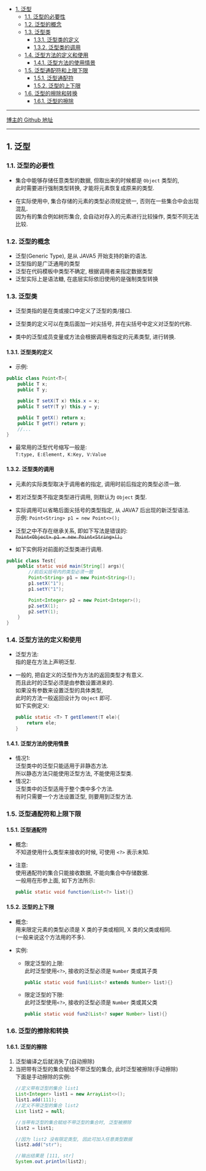 <!-- TOC -->

- [1. 泛型](#1-泛型)
  - [1.1. 泛型的必要性](#11-泛型的必要性)
  - [1.2. 泛型的概念](#12-泛型的概念)
  - [1.3. 泛型类](#13-泛型类)
    - [1.3.1. 泛型类的定义](#131-泛型类的定义)
    - [1.3.2. 泛型类的调用](#132-泛型类的调用)
  - [1.4. 泛型方法的定义和使用](#14-泛型方法的定义和使用)
    - [1.4.1. 泛型方法的使用情景](#141-泛型方法的使用情景)
  - [1.5. 泛型通配符和上限下限](#15-泛型通配符和上限下限)
    - [1.5.1. 泛型通配符](#151-泛型通配符)
    - [1.5.2. 泛型的上下限](#152-泛型的上下限)
  - [1.6. 泛型的擦除和转换](#16-泛型的擦除和转换)
    - [1.6.1. 泛型的擦除](#161-泛型的擦除)

<!-- /TOC -->

****
[博主的 Github 地址](https://github.com/leon9dragon)
****

## 1. 泛型

### 1.1. 泛型的必要性
- 集合中能够存储任意类型的数据, 但取出来的时候都是 `Object` 类型的,  
  此时需要进行强制类型转换, 才能将元素恢复成原来的类型.

- 在实际使用中, 集合存储的元素的类型必须规定统一, 否则在一些集合中会出现混乱.  
  因为有的集合例如树形集合, 会自动对存入的元素进行比较操作, 类型不同无法比较.

### 1.2. 泛型的概念
- 泛型(Generic Type), 是从 JAVA5 开始支持的新的语法.
- 泛型指的是广泛通用的类型
- 泛型在代码模板中类型不确定, 根据调用者来指定数据类型
- 泛型实际上是语法糖, 在底层实际依旧使用的是强制类型转换

### 1.3. 泛型类
- 泛型类指的是在类或接口中定义了泛型的类/接口.

- 泛型类的定义可以在类后面加一对尖括号, 并在尖括号中定义对泛型的代称.  

- 类中的泛型成员变量或方法会根据调用者指定的元素类型, 进行转换. 

#### 1.3.1. 泛型类的定义
- 示例:  
```java
public class Point<T>{
    public T x;
    public T y;

    public T setX(T x) this.x = x;
    public T setY(T y) this.y = y;

    public T getX() return x;
    public T getY() return y;
    //...
}
```

- 最常用的泛型代号缩写一般是:  
  `T:type, E:Element, K:Key, V:Value`

#### 1.3.2. 泛型类的调用
- 元素的实际类型取决于调用者的指定, 调用时前后指定的类型必须一致.  

- 若对泛型类不指定类型进行调用, 则默认为 `Object` 类型.

- 实际调用可以省略后面尖括号的类型指定, 从 JAVA7 后出现的新泛型语法.  
  示例: `Point<String> p1 = new Point<>();`

- 泛型之中不存在继承关系, 即如下写法是错误的:  
  <del>`Point<Object> p1 = new Point<String>();`</del>

- 如下实例将对前面的泛型类进行调用.
```java
public class Test{
    public static void main(String[] args){
        //前后尖括号内的类型必须一致
        Point<String> p1 = new Point<String>();
        p1.setX("1");
        p1.setY("1");

        Point<Integer> p2 = new Point<Integer>();
        p2.setX(1);
        p2.setY(1);
    }
}
```


### 1.4. 泛型方法的定义和使用
- 泛型方法:  
  指的是在方法上声明泛型.

- 一般的, 把自定义的泛型作为方法的返回类型才有意义.  
  而且此时的泛型必须是由参数设置进来的.  
  如果没有参数来设置泛型的具体类型,  
  此时的方法一般返回设计为 `Object` 即可.  
  如下实例定义:  
  ```java
  public static <T> T getElement(T ele){
      return ele;
  }
  ```

#### 1.4.1. 泛型方法的使用情景   
- 情况1:  
  泛型类中的泛型只能适用于非静态方法.  
  所以静态方法只能使用泛型方法, 不能使用泛型类.  
- 情况2:  
  泛型类中的泛型适用于整个类中多个方法.  
  有时只需要一个方法设置泛型, 则要用到泛型方法.

### 1.5. 泛型通配符和上限下限

#### 1.5.1. 泛型通配符
- 概念:  
  不知道使用什么类型来接收的时候, 可使用 `<?>` 表示未知.  

- 注意:  
  使用通配符的集合只能接收数据, 不能向集合中存储数据.  
  一般用在形参上面, 如下方法所示:  
  ```java
  public static void function(List<?> list){}
  ```

#### 1.5.2. 泛型的上下限
- 概念:  
  用来限定元素的类型必须是 X 类的子类或相同, X 类的父类或相同.  
  (一般来说这个方法用的不多).

- 实例:  
  - 限定泛型的上限:  
    此时泛型使用`<?>`, 接收的泛型必须是 `Number` 类或其子类  
    ```java
    public static void fun1(List<? extends Number> list){}
    ```
  - 限定泛型的下限:  
    此时泛型使用`<?>`, 接收的泛型必须是 `Number` 类或其父类  
    ```java
    public static void fun2(List<? super Number> list){}
    ```

### 1.6. 泛型的擦除和转换

#### 1.6.1. 泛型的擦除
1. 泛型编译之后就消失了(自动擦除)
2. 当把带有泛型的集合赋给不带泛型的集合, 此时泛型被擦除(手动擦除)  
   下面是手动擦除的实例:  
   ```java
   //定义带有泛型的集合 list1
   List<Integer> list1 = new ArrayList<>();
   list1.add(111);
   //定义不带泛型的集合 list2
   List list2 = null;

   //当带有泛型的集合赋给不带泛型的集合时, 泛型被擦除
   list2 = list1;

   //因为 list2 没有限定类型, 因此可加入任意类型数据
   list2.add("str");

   //输出结果是 [111, str]
   System.out.println(list2);
   ```